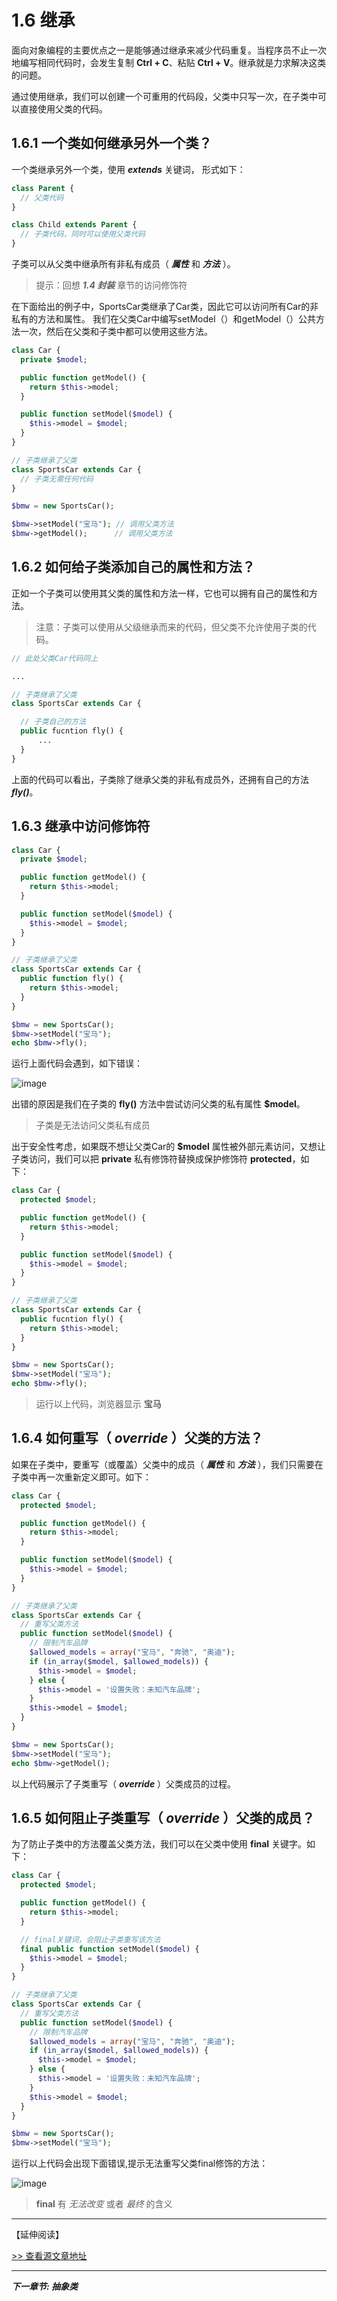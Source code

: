 # 1.6 继承

面向对象编程的主要优点之一是能够通过继承来减少代码重复。当程序员不止一次地编写相同代码时，会发生复制 **Ctrl + C**、粘贴 **Ctrl + V**。继承就是力求解决这类的问题。

通过使用继承，我们可以创建一个可重用的代码段，父类中只写一次，在子类中可以直接使用父类的代码。

## 1.6.1 一个类如何继承另外一个类？

一个类继承另外一个类，使用 ***extends*** 关键词， 形式如下：

```PHP
class Parent {
  // 父类代码
}

class Child extends Parent {
  // 子类代码，同时可以使用父类代码
}
```

子类可以从父类中继承所有非私有成员（ ***属性*** 和 ***方法*** ）。

> 提示：回想 ***1.4 封装*** 章节的访问修饰符

在下面给出的例子中，SportsCar类继承了Car类，因此它可以访问所有Car的非私有的方法和属性。 我们在父类Car中编写setModel（）和getModel（）公共方法一次，然后在父类和子类中都可以使用这些方法。

```PHP
class Car {
  private $model;

  public function getModel() {
    return $this->model;
  }

  public function setModel($model) {
    $this->model = $model;
  }
}

// 子类继承了父类
class SportsCar extends Car {
  // 子类无需任何代码
}

$bmw = new SportsCar();

$bmw->setModel("宝马"); // 调用父类方法
$bmw->getModel();      // 调用父类方法

```

## 1.6.2 如何给子类添加自己的属性和方法？

正如一个子类可以使用其父类的属性和方法一样，它也可以拥有自己的属性和方法。

> 注意：子类可以使用从父级继承而来的代码，但父类不允许使用子类的代码。

```PHP
// 此处父类Car代码同上

...

// 子类继承了父类
class SportsCar extends Car {

  // 子类自己的方法
  public fucntion fly() {
      ...
  }
}
```

上面的代码可以看出，子类除了继承父类的非私有成员外，还拥有自己的方法 ***fly()***。

## 1.6.3 继承中访问修饰符

```PHP
class Car {
  private $model;

  public function getModel() {
    return $this->model;
  }

  public function setModel($model) {
    $this->model = $model;
  }
}

// 子类继承了父类
class SportsCar extends Car {
  public function fly() {
    return $this->model;
  }
}

$bmw = new SportsCar();
$bmw->setModel("宝马");
echo $bmw->fly();

```
运行上面代码会遇到，如下错误：

![image](../images/inherit-private.png)

出错的原因是我们在子类的 **fly()** 方法中尝试访问父类的私有属性 **$model**。

> 子类是无法访问父类私有成员

出于安全性考虑，如果既不想让父类Car的 **$model** 属性被外部元素访问，又想让子类访问，我们可以把 **private** 私有修饰符替换成保护修饰符 **protected**，如下：

```PHP
class Car {
  protected $model;

  public function getModel() {
    return $this->model;
  }

  public function setModel($model) {
    $this->model = $model;
  }
}

// 子类继承了父类
class SportsCar extends Car {
  public fucntion fly() {
    return $this->model;
  }
}

$bmw = new SportsCar();
$bmw->setModel("宝马");
echo $bmw->fly();

```

> 运行以上代码，浏览器显示 **宝马**

## 1.6.4 如何重写（ ***override*** ）父类的方法？

如果在子类中，要重写（或覆盖）父类中的成员（ ***属性*** 和 ***方法*** ），我们只需要在子类中再一次重新定义即可。如下：

```PHP
class Car {
  protected $model;

  public function getModel() {
    return $this->model;
  }

  public function setModel($model) {
    $this->model = $model;
  }
}

// 子类继承了父类
class SportsCar extends Car {
  // 重写父类方法
  public function setModel($model) {
    // 限制汽车品牌
    $allowed_models = array("宝马", "奔驰", "奥迪");
    if (in_array($model, $allowed_models)) {
      $this->model = $model;
    } else {
      $this->model = '设置失败：未知汽车品牌';
    }
    $this->model = $model;
  }
}

$bmw = new SportsCar();
$bmw->setModel("宝马");
echo $bmw->getModel();

```

以上代码展示了子类重写（ ***override*** ）父类成员的过程。

## 1.6.5 如何阻止子类重写（ ***override*** ）父类的成员？

为了防止子类中的方法覆盖父类方法，我们可以在父类中使用 **final** 关键字。如下：

```PHP
class Car {
  protected $model;

  public function getModel() {
    return $this->model;
  }

  // final关键词，会阻止子类重写该方法
  final public function setModel($model) {
    $this->model = $model;
  }
}

// 子类继承了父类
class SportsCar extends Car {
  // 重写父类方法
  public function setModel($model) {
    // 限制汽车品牌
    $allowed_models = array("宝马", "奔驰", "奥迪");
    if (in_array($model, $allowed_models)) {
      $this->model = $model;
    } else {
      $this->model = '设置失败：未知汽车品牌';
    }
    $this->model = $model;
  }
}

$bmw = new SportsCar();
$bmw->setModel("宝马");

```
运行以上代码会出现下面错误,提示无法重写父类final修饰的方法：

![image](../images/final-error.png)

> **final** 有 *无法改变* 或者 *最终* 的含义

--------

【延伸阅读】

[>> 查看源文章地址 ](https://github.com/yiicode101/learn-php)

-------

***下一章节: 抽象类***
